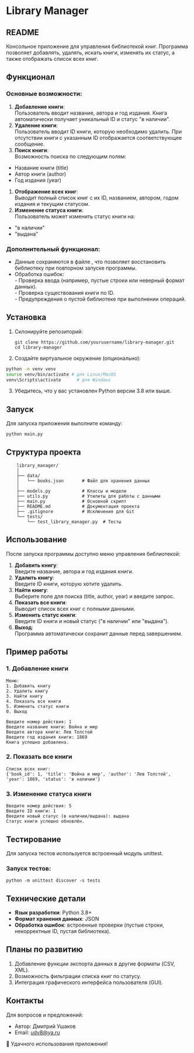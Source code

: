 **Library Manager**
===================

**README**
----------

Консольное приложение для управления библиотекой книг. Программа позволяет добавлять, удалять, искать книги, изменять их статус, а также отображать список всех книг.

**Функционал**
--------------

### **Основные возможности:**

1.  **Добавление книги**:  
    Пользователь вводит название, автора и год издания. Книга автоматически получает уникальный ID и статус "в наличии".
2.  **Удаление книги**:  
    Пользователь вводит ID книги, которую необходимо удалить. При отсутствии книги с указанным ID отображается соответствующее сообщение.
3.  **Поиск книги**:  
    Возможность поиска по следующим полям:

*   Название книги (title)
*   Автор книги (author)
*   Год издания (year)

1.  **Отображение всех книг**:  
    Выводит полный список книг с их ID, названием, автором, годом издания и текущим статусом.
2.  **Изменение статуса книги**:  
    Пользователь может изменить статус книги на:

*   "в наличии"
*   "выдана"

### **Дополнительный функционал:**

*   Данные сохраняются в файле , что позволяет восстановить библиотеку при повторном запуске программы.
*   Обработка ошибок:  
    \- Проверка ввода (например, пустые строки или неверный формат данных).  
    \- Проверка существования книги по ID.  
    \- Предупреждения о пустой библиотеке при выполнении операций.

**Установка**
-------------

1.  Склонируйте репозиторий:

        git clone https://github.com/yourusername/library-manager.git
        cd library-manager

2.  Создайте виртуальное окружение (опционально):
```bash
python -m venv venv
source venv/bin/activate # для Linux/MacOS
venv\Scripts\activate      # для Windows
```

3.  Убедитесь, что у вас установлен Python версии 3.8 или выше.

**Запуск**
----------

Для запуска приложения выполните команду:
```shell
python main.py
```

**Структура проекта**
---------------------
```shell
    library_manager/
    │
    ├── data/
    │   └── books.json       # Файл для хранения данных
    │
    ├── models.py            # Классы и модели
    ├── utils.py             # Утилиты для работы с данными
    ├── main.py              # Основной скрипт
    ├── README.md            # Документация проекта
    ├── .gitignore           # Исключения для Git
    └── tests/
        └── test_library_manager.py  # Тесты

```

**Использование**
-----------------

После запуска программы доступно меню управления библиотекой:

1.  **Добавить книгу**:  
    Введите название, автора и год издания книги.
2.  **Удалить книгу**:  
    Введите ID книги, которую хотите удалить.
3.  **Найти книгу**:  
    Выберите поле для поиска (title, author, year) и введите запрос.
4.  **Показать все книги**:  
    Выводит список всех книг с полными данными.
5.  **Изменить статус книги**:  
    Введите ID книги и новый статус ("в наличии" или "выдана").
6.  **Выход**:  
    Программа автоматически сохранит данные перед завершением.

**Пример работы**
-----------------

### **1\. Добавление книги**
```text
Меню:
1. Добавить книгу
2. Удалить книгу
3. Найти книгу
4. Показать все книги
5. Изменить статус книги
0. Выход

Введите номер действия: 1
Введите название книги: Война и мир
Введите автора книги: Лев Толстой
Введите год издания книги: 1869
Книга успешно добавлена.

```

### **2\. Показать все книги**
```text
Список всех книг:
{'book_id': 1, 'title': 'Война и мир', 'author': 'Лев Толстой', 'year': 1869, 'status': 'в наличии'}

```

### **3\. Изменение статуса книги**
```text
Введите номер действия: 5
Введите ID книги: 1
Введите новый статус (в наличии/выдана): выдана
Статус книги успешно обновлён.

```

**Тестирование**
----------------

Для запуска тестов используется встроенный модуль unittest.

### **Запуск тестов:**
```shell
python -m unittest discover -s tests

```

**Технические детали**
----------------------

*   **Язык разработки**: Python 3.8+
*   **Формат хранения данных**: JSON
*   **Обработка ошибок**: встроенные проверки (пустые строки, некорректные ID, пустая библиотека).

**Планы по развитию**
---------------------

1.  Добавление функции экспорта данных в другие форматы (CSV, XML).
2.  Возможность фильтрации списка книг по статусу.
3.  Интеграция графического интерфейса пользователя (GUI).

**Контакты**
------------

Для вопросов и предложений:

*   Автор: Дмитрий Ушаков
*   Email: udv8@ya.ru

🎉 Удачного использования приложения!